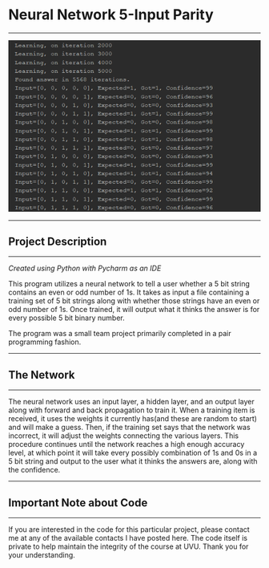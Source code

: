 # Neural Network 5-Input Parity

---

<img src="img/neuralThumb.png?raw=true">

---

## Project Description

---

*Created using Python with Pycharm as an IDE*

This program utilizes a neural network to tell a user whether a 5 bit string contains an even or odd number of 1s. It takes as input a file containing a training set of 5 bit strings along with whether those strings have an even or odd number of 1s. Once trained, it will output what it thinks the answer is for every possible 5 bit binary number.

The program was a small team project primarily completed in a pair programming fashion.

---

## The Network

---

The neural network uses an input layer, a hidden layer, and an output layer along with forward and back propagation to train it. When a training item is received, it uses the weights it currently has(and these are random to start) and will make a guess. Then, if the training set says that the network was incorrect, it will adjust the weights connecting the various layers. This procedure continues until the network reaches a high enough accuracy level, at which point it will take every possibly combination of 1s and 0s in a 5 bit string and output to the user what it thinks the answers are, along with the confidence.

---

## Important Note about Code

---

If you are interested in the code for this particular project, please contact me at any of the available contacts I have posted here. The code itself is private to help maintain the integrity of the course at UVU. Thank you for your understanding.

